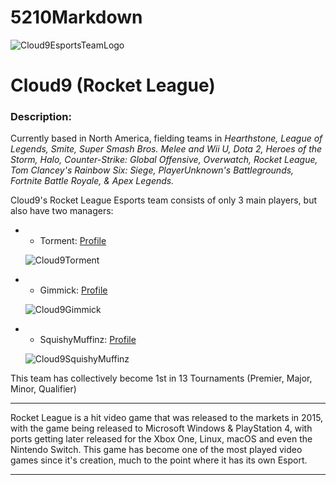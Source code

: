 # 5210Markdown

![Cloud9EsportsTeamLogo](https://static1.squarespace.com/static/519d9fe3e4b0dd1ef2ceba77/t/52f430f2e4b05d1230be1716/1391735028312/Facebook_Timeline_Banner_C9.png?format=1000w)

<h1>Cloud9 (Rocket League)</h1>

<h3>Description:</h3>

Currently based in North America, fielding teams in *Hearthstone, League of Legends, Smite, Super Smash Bros. Melee and Wii U, Dota 2, Heroes of the Storm, Halo, Counter-Strike: Global Offensive, Overwatch, Rocket League, Tom Clancey's Rainbow Six: Siege, PlayerUnknown's Battlegrounds, Fortnite Battle Royale, & Apex Legends.*

Cloud9's Rocket League Esports team consists of only 3 main players, but also have two managers:
<ul> 
 <li>
  
- Torment: [Profile](https://liquipedia.net/rocketleague/Torment) 

![Cloud9Torment](https://liquipedia.net/commons/images/thumb/f/ff/WSOE4_TORMENT.jpg/293px-WSOE4_TORMENT.jpg)

</li>
<li>

- Gimmick: [Profile](https://liquipedia.net/rocketleague/Gimmick)

![Cloud9Gimmick](https://liquipedia.net/commons/images/thumb/0/05/DHDALLAS_2019_RL_GIMMICK.jpg/320px-DHDALLAS_2019_RL_GIMMICK.jpg)

</li>
<li>

-  SquishyMuffinz: [Profile](https://liquipedia.net/rocketleague/SquishyMuffinz)

![Cloud9SquishyMuffinz](https://liquipedia.net/commons/images/thumb/2/2d/DHDALLAS_2019_RL_SQUISHY.jpg/320px-DHDALLAS_2019_RL_SQUISHY.jpg)

</li>
</ul>
This team has collectively become 1st in 13 Tournaments (Premier, Major, Minor, Qualifier) 

***

Rocket League is a hit video game that was released to the markets in 2015, with the game being released to Microsoft Windows & PlayStation 4, with ports getting later released for the Xbox One, Linux, macOS and even the Nintendo Switch. This game has become one of the most played video games since it's creation, much to the point where it has its own Esport.

***
